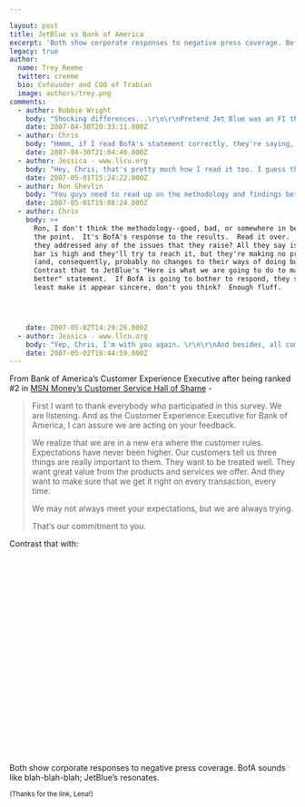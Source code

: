 ```yaml
---

layout: post
title: JetBlue vs Bank of America
excerpt: 'Both show corporate responses to negative press coverage. BofA sounds like blah-blah-blah; JetBlue’s resonates.'
legacy: true
author:
  name: Trey Reeme
  twitter: creeme
  bio: Cofounder and COO of Trabian
  image: authors/trey.png
comments:
  - author: Robbie Wright
    body: "Shocking differences...\r\n\r\nPretend Jet Blue was an FI that handled issues like that. \r\n\r\nWhich one would you choose?"
    date: 2007-04-30T20:33:11.000Z
  - author: Chris
    body: "Hmmm, if I read BofA's statement correctly, they're saying, A. \"We know what you want\" (to be treated well, great value from the products and services offered, and accuracy); B. \"We're not going to give it to you\"; and C. \"That's our commitment to you.\"  Interesting tactic.  "
    date: 2007-04-30T21:04:40.000Z
  - author: Jessica - www.llcu.org
    body: "Hey, Chris, that's pretty much how I read it too. I guess they figure it's acceptable to not meet customers expectations and to hide behind the whole \"we're trying\" theology. I guess if \"we're trying\" means \"well, we thought about it but we're making so much money that we'll just keep doing what we're doing\" then . . . ok. Yep, they sound committed to their customers. No, actually they sound committed to making money off of their customers. And they're doing a very good job at that!"
    date: 2007-05-01T15:24:22.000Z
  - author: Ron Shevlin
    body: "You guys need to read up on the methodology and findings before getting too giddy. \r\n\r\nFirst off, the firms that were evaluated were selected by consumers who were asked to nominate the companies with the worst service. So right off the bat, there's no way to contrast the scores for BofA and Citi (and other hall of shame firms) against the best. \r\n\r\nSecond, nearly half of the consumers surveyed did rate BofA as \"good\" or \"excellent\". And in fact, of the 6 firms on the dishonorable mention list, 5 of them were rated as good or excellent by more than half of the survey respondents. In fact, one of them - Macy's - hit 60%. \r\n\r\nWithout a comparison against the firms that are perceived as having the best service, this study gets kudos for it buzzworthiness, but not it's scientific design. \r\n\r\nAnd ironic that Microsoft of all companies should be behind it."
    date: 2007-05-01T19:08:24.000Z
  - author: Chris
    body: >+
      Ron, I don't think the methodology--good, bad, or somewhere in between--is
      the point.  It's BofA's response to the results.  Read it over.  How have
      they addressed any of the issues that they raise? All they say is that the
      bar is high and they'll try to reach it, but they're making no promises
      (and, consequently, probably no changes to their ways of doing business).
      Contrast that to JetBlue's "Here is what we are going to do to make things
      better" statement.  If BofA is going to bother to respond, they should at
      least make it appear sincere, don't you think?  Enough fluff.




    date: 2007-05-02T14:29:26.000Z
  - author: Jessica - www.llcu.org
    body: "Yep, Chris, I'm with you again. \r\n\r\nAnd besides, all companies are going to have some customers that like their service and some that don't. That's a given. But if you read through the complaints that people have with BofA, some of it just blows me away. \r\n\r\nBottom line, BofA had merged their way to the top, not earned their way up there. And many people are unhappy with the service they provide. And yet, their response is, \"eh, we're trying.\" I mean, come on, it's like my 3 year old saying \"I tried\" when in reality he might have THOUGHT about trying, but did he really? I mean, is that acceptible? As a parent, I say no. Try harder! You are capable of doing it if you put your mind to it.  Keep trying until you get it done. And as a consumer, I say the same. "
    date: 2007-05-02T18:44:59.000Z
---
```


<p>From Bank of America&#8217;s Customer Experience Executive after being ranked #2 in <a href="http://articles.moneycentral.msn.com/SavingandDebt/Advice/BankOfAmericaCustomerService.aspx"><span class="caps">MSN</span> Money&#8217;s Customer Service Hall of Shame</a> -</p>
<blockquote><p>First I want to thank everybody who participated in this survey. We are listening. And as the Customer Experience Executive for Bank of America, I can assure we are acting on your feedback.</p><p>We realize that we are in a new era where the customer rules. Expectations have never been higher. Our customers tell us three things are really important to them. They want to be treated well. They want great value from the products and services we offer. And they want to make sure that we get it right on every transaction, every time.</p><p>We may not always meet your expectations, but we are always trying.</p><p>That&#8217;s our commitment to you.</p></blockquote>
<p>Contrast that with:</p>
<center><object width="425" height="350"><param name="movie" value="http://www.youtube.com/v/-r_PIg7EAUw"></param><param name="wmode" value="transparent"></param><embed src="http://www.youtube.com/v/-r_PIg7EAUw" type="application/x-shockwave-flash" wmode="transparent" width="425" height="350"></embed></object></center>
<p>Both show corporate responses to negative press coverage.  BofA sounds like blah-blah-blah; JetBlue&#8217;s resonates.</p>
<p><small>(Thanks for the link, Lena!)</small></p>
